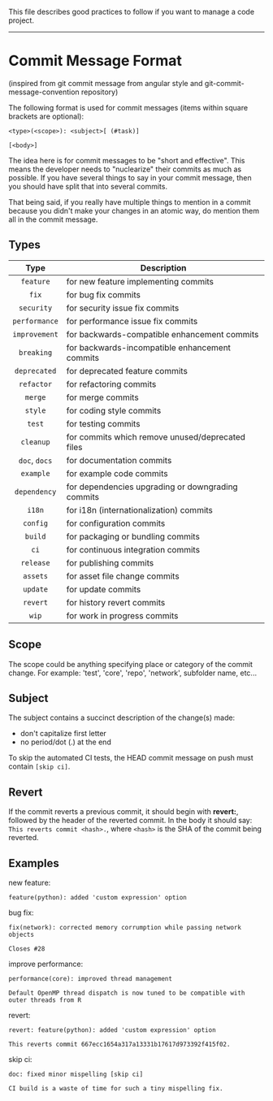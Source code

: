 This file describes good practices to follow if you want to manage a code project.

---

# Commit Message Format

(inspired from git commit message from angular style and git-commit-message-convention repository)

The following format is used for commit messages (items within square brackets are optional):
```
<type>(<scope>): <subject>[ (#task)]

[<body>]
```

The idea here is for commit messages to be "short and effective". This means the developer needs to "nuclearize" their commits as much as possible. If you have several things to say in your commit message, then you should have split that into several commits.

That being said, if you really have multiple things to mention in a commit because you didn't make your changes in an atomic way, do mention them all in the commit message.


## Types

| Type          | Description |
|:-------------:|-------------|
| `feature`     | for new feature implementing commits |
| `fix`         | for bug fix commits |
| `security`    | for security issue fix commits |
| `performance` | for performance issue fix commits |
| `improvement` | for backwards-compatible enhancement commits |
| `breaking`    | for backwards-incompatible enhancement commits |
| `deprecated`  | for deprecated feature commits |
| `refactor`    | for refactoring commits |
| `merge`       | for merge commits |
| `style`       | for coding style commits |
| `test`        | for testing commits |
| `cleanup`     | for commits which remove unused/deprecated files |
| `doc`, `docs` | for documentation commits |
| `example`     | for example code commits |
| `dependency`  | for dependencies upgrading or downgrading commits |
| `i18n`        | for i18n (internationalization) commits |
| `config`      | for configuration commits |
| `build`       | for packaging or bundling commits |
| `ci`          | for continuous integration commits |
| `release`     | for publishing commits |
| `assets`      | for asset file change commits |
| `update`      | for update commits |
| `revert`      | for history revert commits |
| `wip`         | for work in progress commits |

## Scope
The scope could be anything specifying place or category of the commit change.
For example: 'test', 'core', 'repo', 'network', subfolder name, etc...

## Subject
The subject contains a succinct description of the change(s) made:

* don't capitalize first letter
* no period/dot (.) at the end

To skip the automated CI tests, the HEAD commit message on push must contain `[skip ci]`.

## Revert
If the commit reverts a previous commit, it should begin with **revert:**, 
followed by the header of the reverted commit. In the body it should say: 
`This reverts commit <hash>.`, where `<hash>` is the SHA of the commit being reverted.



## Examples

new feature:
```
feature(python): added 'custom expression' option
```

bug fix:
```
fix(network): corrected memory corrumption while passing network objects

Closes #28
```

improve performance:
```
performance(core): improved thread management

Default OpenMP thread dispatch is now tuned to be compatible with outer threads from R 
```

revert:
```
revert: feature(python): added 'custom expression' option

This reverts commit 667ecc1654a317a13331b17617d973392f415f02.
```

skip ci:
```
doc: fixed minor mispelling [skip ci]

CI build is a waste of time for such a tiny mispelling fix. 
```

